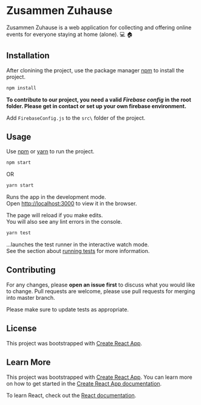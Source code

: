 # Zusammen Zuhause

Zusammen Zuhause is a web application for collecting and offering online events for everyone staying at home (alone).  :computer:
:house:

## Installation

After clonining the project, use the package manager [npm](https://www.npmjs.com/package/npm) to install the project.

```bash
npm install
```

**To contribute to our project, you need a valid _Firebase config_ in the root folder. Please get in contact or set up your own firebase environment.**

Add `FirebaseConfig.js` to the `src\` folder of the project.

## Usage

Use [npm](https://www.npmjs.com/package/npm) or [yarn](https://classic.yarnpkg.com/) to run the project.

```bash
npm start
```
OR
```bash
yarn start
```

Runs the app in the development mode.<br />
Open [http://localhost:3000](http://localhost:3000) to view it in the browser.

The page will reload if you make edits.<br />
You will also see any lint errors in the console.

```bash
yarn test
```
...launches the test runner in the interactive watch mode.<br />
See the section about [running tests](https://facebook.github.io/create-react-app/docs/running-tests) for more information.

## Contributing
For any changes, please **open an issue first** to discuss what you would like to change. Pull requests are welcome, please use pull requests for merging into master branch.

Please make sure to update tests as appropriate.

## License
<!--- [MIT](https://choosealicense.com/licenses/mit/)-->


This project was bootstrapped with [Create React App](https://github.com/facebook/create-react-app).

## Learn More

This project was bootstrapped with [Create React App](https://github.com/facebook/create-react-app).
You can learn more on how to get started in the [Create React App documentation](https://facebook.github.io/create-react-app/docs/getting-started).

To learn React, check out the [React documentation](https://reactjs.org/).

<!---
### Code Splitting

This section has moved here: https://facebook.github.io/create-react-app/docs/code-splitting

### Analyzing the Bundle Size

This section has moved here: https://facebook.github.io/create-react-app/docs/analyzing-the-bundle-size

### Making a Progressive Web App

This section has moved here: https://facebook.github.io/create-react-app/docs/making-a-progressive-web-app

### Advanced Configuration

This section has moved here: https://facebook.github.io/create-react-app/docs/advanced-configuration

### Deployment

This section has moved here: https://facebook.github.io/create-react-app/docs/deployment

### `yarn build` fails to minify

This section has moved here: https://facebook.github.io/create-react-app/docs/troubleshooting#npm-run-build-fails-to-minify-->
